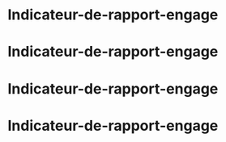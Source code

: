 # Indicateur-de-rapport-engage
# Indicateur-de-rapport-engage
# Indicateur-de-rapport-engage
# Indicateur-de-rapport-engage
